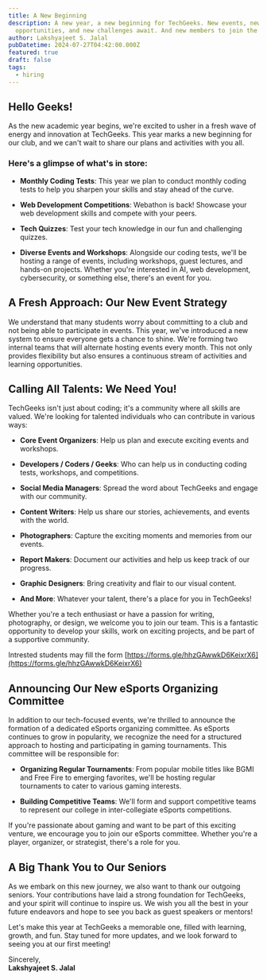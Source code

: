 ```yaml
---
title: A New Beginning
description: A new year, a new beginning for TechGeeks. New events, new
  opportunities, and new challenges await. And new members to join the team.
author: Lakshyajeet S. Jalal
pubDatetime: 2024-07-27T04:42:00.000Z
featured: true
draft: false
tags:
  - hiring
---
```

## Hello Geeks!

As the new academic year begins, we're excited to usher in a fresh wave of energy and innovation at TechGeeks. This year marks a new beginning for our club, and we can't wait to share our plans and activities with you all.

### Here's a glimpse of what's in store:

*   **Monthly Coding Tests**: This year we plan to conduct monthly coding tests to help you sharpen your skills and stay ahead of the curve.
    
*   **Web Development Competitions**: Webathon is back! Showcase your web development skills and compete with your peers.
    
*   **Tech Quizzes**: Test your tech knowledge in our fun and challenging quizzes.
    
*   **Diverse Events and Workshops**: Alongside our coding tests, we'll be hosting a range of events, including workshops, guest lectures, and hands-on projects. Whether you're interested in AI, web development, cybersecurity, or something else, there's an event for you.
    

## A Fresh Approach: Our New Event Strategy

We understand that many students worry about committing to a club and not being able to participate in events. This year, we've introduced a new system to ensure everyone gets a chance to shine. We're forming two internal teams that will alternate hosting events every month. This not only provides flexibility but also ensures a continuous stream of activities and learning opportunities.

## Calling All Talents: We Need You!

TechGeeks isn't just about coding; it's a community where all skills are valued. We're looking for talented individuals who can contribute in various ways:

*   **Core Event Organizers**: Help us plan and execute exciting events and workshops.
    
*   **Developers / Coders / Geeks**: Who can help us in conducting coding tests, workshops, and competitions.
    
*   **Social Media Managers**: Spread the word about TechGeeks and engage with our community.
    
*   **Content Writers**: Help us share our stories, achievements, and events with the world.
    
*   **Photographers**: Capture the exciting moments and memories from our events.
    
*   **Report Makers**: Document our activities and help us keep track of our progress.
    
*   **Graphic Designers**: Bring creativity and flair to our visual content.
    
*   **And More**: Whatever your talent, there's a place for you in TechGeeks!
    

Whether you're a tech enthusiast or have a passion for writing, photography, or design, we welcome you to join our team. This is a fantastic opportunity to develop your skills, work on exciting projects, and be part of a supportive community.

Intrested students may fill the form [https://forms.gle/hhzGAwwkD6KeixrX6](https://forms.gle/hhzGAwwkD6KeixrX6)

## Announcing Our New eSports Organizing Committee

In addition to our tech-focused events, we're thrilled to announce the formation of a dedicated eSports organizing committee. As eSports continues to grow in popularity, we recognize the need for a structured approach to hosting and participating in gaming tournaments. This committee will be responsible for:

*   **Organizing Regular Tournaments**: From popular mobile titles like BGMI and Free Fire to emerging favorites, we'll be hosting regular tournaments to cater to various gaming interests.
    
*   **Building Competitive Teams**: We'll form and support competitive teams to represent our college in inter-collegiate eSports competitions.
    

If you're passionate about gaming and want to be part of this exciting venture, we encourage you to join our eSports committee. Whether you're a player, organizer, or strategist, there's a role for you.

## A Big Thank You to Our Seniors

As we embark on this new journey, we also want to thank our outgoing seniors. Your contributions have laid a strong foundation for TechGeeks, and your spirit will continue to inspire us. We wish you all the best in your future endeavors and hope to see you back as guest speakers or mentors!

Let's make this year at TechGeeks a memorable one, filled with learning, growth, and fun. Stay tuned for more updates, and we look forward to seeing you at our first meeting!

Sincerely,  
**Lakshyajeet S. Jalal**